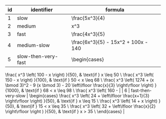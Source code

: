 | id |     identifier      |                                                                                                                                                                                               formula                                                                                                                                                                                                |
|----|---------------------|------------------------------------------------------------------------------------------------------------------------------------------------------------------------------------------------------------------------------------------------------------------------------------------------------------------------------------------------------------------------------------------------------|
| 1  | slow                | \frac{5x^3}{4}                                                                                                                                                                                                                                                                                                                                |
| 2  | medium              | x^3                                                                                                                                                                                                                                                                                                                                           |
| 3  | fast                | \frac{4x^3}{5}                                                                                                                                                                                                                                                                                                                                |
| 4  | medium-slow         | \frac{6x^3}{5} - 15x^2 + 100x - 140                                                                                                                                                                                                                                                                                                           |
| 5  | slow-then-very-fast | \begin{cases}
\frac{ x^3 \left( 100 - x \right) }{50},    & \text{if } x \leq 50  \\
\frac{ x^3 \left( 150 - x \right) }{100},   & \text{if } 50 < x \leq 68  \\
\frac{ x^3 \left( 1274 + (x \bmod 3)^2 - 9 (x \bmod 3) - 20 \left\lfloor \frac{x}{3} \right\rfloor \right) }{1000}, & \text{if } 68 < x \leq 98  \\
\frac{ x^3 \left( 160 -  |
| 6  | fast-then-very-slow | \begin{cases}
\frac{ x^3 \left( 24 + \left\lfloor \frac{x+1}{3} \right\rfloor \right) }{50},  & \text{if } x \leq 15  \\
\frac{ x^3 \left( 14 + x \right) }{50},     & \text{if } 15 < x \leq 35  \\
\frac{ x^3 \left( 32 + \left\lfloor \frac{x}{2} \right\rfloor \right ) }{50},   & \text{if } x > 35  \\
\end{cases}                      |

